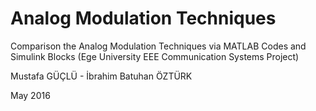 # Analog Modulation Techniques
Comparison the Analog Modulation Techniques via MATLAB Codes and Simulink Blocks
(Ege University EEE Communication Systems Project)

Mustafa GÜÇLÜ - İbrahim Batuhan ÖZTÜRK

May 2016
